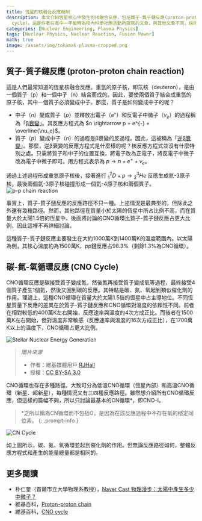```yaml
---
title: 恆星的核融合反應機制
description: 本文介紹恆星核心中發生的核融合反應，包括質子-質子鏈反應(proton-proton chain reaction)和碳-氮-氧循環反應(CNO
  cycle)。這是作者在高中一年級時為校內科學社團活動所撰寫的文章，與其他文章不同，採用口語化的寫作風格，為了存檔目的而原文上傳。
categories: [Nuclear Engineering, Plasma Physics]
tags: [Nuclear Physics, Nuclear Reaction, Fusion Power]
math: true
image: /assets/img/tokamak-plasma-cropped.png
---
```

## 質子-質子鏈反應 (proton-proton chain reaction)
這是人們最常知道的恆星核融合反應。重氫的原子核，即氘核（deuteron），是由一個質子（p）和一個中子（n）結合而成的。因此，要使兩個質子結合成重氫的原子核，其中一個質子必須變成中子。那麼，質子是如何變成中子的呢？

- 中子（$n$）變成質子（$p$）並釋放出電子（$e⁻$）和反電子中微子（$\nu_e$）的過程稱為「[β衰變](/posts/Nuclear-Stability-and-Radioactive-Decay/#負貝他衰變beta-衰變)」。其反應方程式為 $n \rightarrow p + e^{-} + \overline{\nu_e}$。
- 質子（$p$）變成中子（$n$）的過程是β衰變的反過程。因此，這被稱為「[逆β衰變](/posts/Nuclear-Stability-and-Radioactive-Decay/#正貝他衰變beta衰變)」。那麼，逆β衰變的反應方程式是什麼樣的呢？核反應方程式並沒有什麼特別之處。只需將質子和中子的位置互換，將電子改為正電子，將反電子中微子改為電子中微子即可。用方程式表示為 $p \rightarrow n + e^{+} + \nu_e$。

通過上述過程形成重氫原子核後，接著進行 $^2_1D + p \rightarrow {^3_2He}$ 反應生成氦-3原子核，最後兩個氦-3原子核碰撞形成一個氦-4原子核和兩個質子。  
![p-p chain reaction](https://upload.wikimedia.org/wikipedia/commons/8/85/Fusion_in_the_Sun.svg)

事實上，質子-質子鏈反應的反應路徑不只一種。上述情況是最典型的，但除此之外還有幾種路徑。然而，其他路徑在質量小於太陽的恆星中所占比例不高，而在質量大於太陽1.5倍的恆星中，後面將討論的CNO循環比質子-質子鏈反應占更大比例，因此這裡不再詳細討論。

這種質子-質子鏈反應主要發生在大約1000萬K到1400萬K的溫度範圍內。以太陽為例，其核心溫度約為1500萬K，pp鏈反應占98.3%（剩餘1.3%為CNO循環）。

## 碳-氮-氧循環反應 (CNO Cycle)
CNO循環反應是碳接受質子變成氮，然後氮再接受質子變成氧等過程，最終接受4個質子產生1個氦，然後又回到碳的反應。其特點是碳、氮、氧起到類似催化劑的作用。理論上，這種CNO循環在質量大於太陽1.5倍的恆星中占主導地位。不同恆星質量下反應的差異在於質子-質子鏈反應和CNO循環對溫度的依賴性不同。前者在相對較低的400萬K左右開始，反應速率與溫度的4次方成正比。而後者在1500萬K左右開始，但對溫度非常敏感（反應速率與溫度的16次方成正比），在1700萬K以上的溫度下，CNO循環占更大比例。

![Stellar Nuclear Energy Generation](https://upload.wikimedia.org/wikipedia/commons/5/5b/Nuclear_energy_generation.svg)
> *圖片來源*
> - 作者：維基媒體用戶 [RJHall](https://commons.wikimedia.org/wiki/User:RJHall)
> - 授權：[CC BY-SA 3.0](https://creativecommons.org/licenses/by-sa/3.0/)

CNO循環也存在多種路徑。大致可分為低溫CNO循環（恆星內部）和高溫CNO循環（新星、超新星），每種情況又有三四種反應路徑。雖然想介紹所有CNO循環反應，但這樣的篇幅不夠，所以只討論最基本的CN循環*，即CNO-I。

> *之所以稱為CN循環而不包括O，是因為在該反應過程中不存在氧的穩定同位素。
{: .prompt-info }

![CN Cycle](https://upload.wikimedia.org/wikipedia/commons/2/21/CNO_Cycle.svg)

如上圖所示，碳、氮、氧循環並起到催化劑的作用。但無論反應路徑如何，整體反應方程式和產生的能量總量都是相同的。

## 更多閱讀
- 朴仁奎（首爾市立大學物理系教授），[Naver Cast 物理漫步：太陽中產生多少中微子？](https://terms.naver.com/entry.naver?docId=4125519&cid=58941&categoryId=58960)
- 維基百科，[Proton-proton chain](https://en.wikipedia.org/wiki/Proton%E2%80%93proton_chain)
- 維基百科，[CNO cycle](https://en.wikipedia.org/wiki/CNO_cycle)
